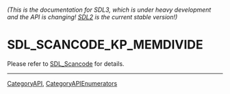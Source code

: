 ###### (This is the documentation for SDL3, which is under heavy development and the API is changing! [SDL2](https://wiki.libsdl.org/SDL2/) is the current stable version!)
# SDL_SCANCODE_KP_MEMDIVIDE

Please refer to [SDL_Scancode](SDL_Scancode) for details.

----
[CategoryAPI](CategoryAPI), [CategoryAPIEnumerators](CategoryAPIEnumerators)

